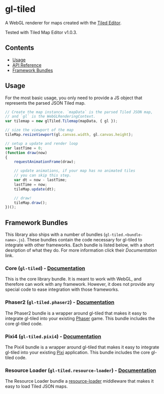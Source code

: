 # gl-tiled

A WebGL renderer for maps created with the [Tiled Editor](http://mapeditor.org).

Tested with Tiled Map Editor v1.0.3.

## Contents

- [Usage](#usage)
- [API Reference](bundles/gl-tiled/#api-reference)
- [Framework Bundles](#framework-bundles)

## Usage

For the most basic usage, you only need to provide a JS object that represents the parsed JSON Tiled
map.

```js
// Create the map instance. `mapData` is the parsed Tiled JSON map,
// and `gl` is the WebGLRenderingContext.
var tilemap = new glTiled.Tilemap(mapData, { gl });

// size the viewport of the map
tileMap.resizeViewport(gl.canvas.width, gl.canvas.height);

// setup a update and render loop
var lastTime = 0;
(function draw(now)
{
    requestAnimationFrame(draw);

    // update animations, if your map has no animated tiles
    // you can skip this step.
    var dt = now - lastTime;
    lastTime = now;
    tileMap.update(dt);

    // draw!
    tileMap.draw();
})();
```

## Framework Bundles

This library also ships with a number of bundles (`gl-tiled.<bundle-name>.js`). These bundles contain
the code necessary for gl-tiled to integrate with other frameworks. Each bundle is listed below, with
a short desription of what they do. For more information click their _Documentation_ link.

### Core (`gl-tiled`) - [Documentation](bundles/gl-tiled/)

This is the core library bundle. It is meant to work with WebGL, and therefore can work with any
framework. However, it does not provide any special code to ease integration with those frameworks.

### Phaser2 (`gl-tiled.phaser2`) - [Documentation](bundles/phaser2/)

The Phaser2 bundle is a wrapper around gl-tiled that makes it easy to integrate gl-tiled into your
existing [Phaser](https://github.com/photonstorm/phaser) game. This bundle includes the core
gl-tiled code.

### Pixi4 (`gl-tiled.pixi4`) - [Documentation](bundles/pixi4/)

The Pixi4 bundle is a wrapper around gl-tiled that makes it easy to integrate gl-tiled into your
existing [Pixi](https://github.com/pixijs/pixi.js) application. This bundle includes the core
gl-tiled code.

### Resource Loader (`gl-tiled.resource-loader`) - [Documentation](bundles/resource-loader/)

The Resource Loader bundle a [resource-loader](https://github.com/englercj/resource-loader)
middleware that makes it easy to load Tiled JSON maps.
